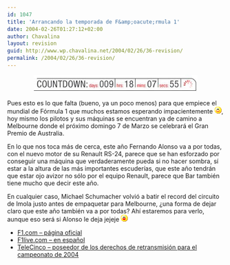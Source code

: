 ```yaml
---
id: 1047
title: 'Arrancando la temporada de F&amp;oacute;rmula 1'
date: 2004-02-26T01:27:12+02:00
author: Chavalina
layout: revision
guid: http://www.wp.chavalina.net/2004/02/26/36-revision/
permalink: /2004/02/26/36-revision/
---
```

<p align="center">
  <img src="./imagenes/fotos/countdown.jpg"  alt="countdown" />
</p>

<p align="left">
  Pues esto es lo que falta (bueno, ya un poco menos) para que empiece el mundial de Fórmula 1 que muchos estamos esperando impacientemente <img src="/imagenes/emoticonos/sonrisa.gif" alt="emo" />, hoy mismo los pilotos y sus máquinas se encuentran ya de camino a Melbourne donde el próximo domingo 7 de Marzo se celebrará el Gran Premio de Australia.
</p>

<p align="left">
  En lo que nos toca más de cerca, este a&ntilde;o Fernando Alonso va a por todas, con el nuevo motor de su Renault RS-24, parece que se han esforzado por conseguir una máquina que verdaderamente pueda si no hacer sombra, sí estar a la altura de las más importantes escuderías, que este a&ntilde;o tendrán que estar ojo avizor no sólo por el equipo Renault, parece que Bar también tiene mucho que decir este a&ntilde;o.
</p>

<p align="left">
  En cualquier caso, Michael Schumacher volvió a batir el record del circuito de Imola justo antes de empaquetar para Melbourne, &iquest;una forma de dejar claro que este a&ntilde;o también va a por todas? Ahí estaremos para verlo, aunque eso será si Alonso le deja jejeje <img src="/imagenes/emoticonos/risa.gif" alt="emo" />
</p>

  * <a href="http://www.f1.com" target="_blank">F1.com &#8211; página oficial</a>
  * <a href="http://f1.racing-live.com/es/index.html" target="_blank">F1live.com &#8211; en espa&ntilde;ol</a>
  * <a href="http://www.informativos.telecinco.es/dn_4600.htm" target="_blank">TeleCinco &#8211; poseedor de los derechos de retransmisión para el campeonato de 2004</a>